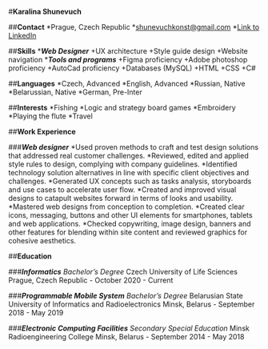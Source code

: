 #**Karalina Shunevuch**

##**Contact**
    *Prague, Czech Republic
    *shunevuchkonst@gmail.com
    *[Link to LinkedIn](https://www.linkedin.com/in/karalina-shunevich-875433213/)

##**Skills**
    ****Web Designer***
        +UX architecture
        +Style guide design
        +Website navigation
    ****Tools and programs***
        +Figma proficiency
        +Adobe photoshop proficiency
        +AutoCad proficiency 
        +Databases (MySQL)
        +HTML
        +CSS
        +C#

##**Languages**
    *Czech, Advanced
    *English, Advanced
    *Russian, Native
    *Belarussian, Native
    *German, Pre-Inter

##**Interests**
    *Fishing
    *Logic and strategy board games
    *Embroidery
    *Playing the flute
    *Travel

##**Work Experience**

###***Web designer***
*Used proven methods to craft and test design solutions that addressed real customer challenges.
*Reviewed, edited and applied style rules to design, complying with company guidelines.
*Identified technology solution alternatives in line with specific client objectives and challenges.
*Generated UX concepts such as tasks analysis, storyboards and use cases to accelerate user flow.
*Created and improved visual designs to catapult websites forward in terms of looks and usability.
*Mastered web designs from conception to completion.
*Created clear icons, messaging, buttons and other UI elements for smartphones, tablets and web applications.
*Checked copywriting, image design, banners and other features for blending within site content and reviewed graphics for cohesive aesthetics.

##**Education**

###***Informatics***
*Bachelor’s Degree*
Czech University of Life Sciences
Prague, Czech Republic - October 2020 -  Current

###***Programmable Mobile System***
*Bachelor’s Degree*
Belarusian State University of Informatics and Radioelectronics
Minsk, Belarus - September 2018 -  May 2019

###***Electronic Computing Facilities***
*Secondary Special Education*
Minsk Radioengineering College
Minsk, Belarus - September 2014 -  May 2018